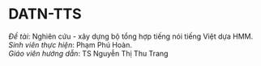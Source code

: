 # DATN-TTS
*Đề tài*: Nghiên cứu - xây dựng bộ tổng hợp tiếng nói tiếng Việt dựa HMM.  
*Sinh viên thực hiện*:  Phạm Phú Hoàn.  
*Giáo viên hướng dẫn*: TS Nguyễn Thị Thu Trang
